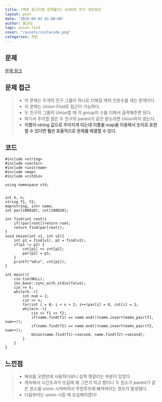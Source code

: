 ```yaml
---
title: (백준 알고리즘 문제풀이) 4195번 친구 네트워크
layout: post
date: '2019-09-03 01:00:00'
author: 줌코딩
tags: union-find
cover: "/assets/instacode.png"
categories: 백준
---
```


## 문제

[문제 링크](https://www.acmicpc.net/problem/4195)

## 문제 접근

>* 이 문제는 두개의 친구 그룹이 하나로 더해질 때의 인원수를 세는 문제이다.
>* 이 문제는 Union-Find로 접근이 가능하다.
>* 두 친구의 그룹이 Union할 때 각 group의 수를 더해서 출력해주면 된다.
>* 여기서 주의할 점은 두 친구의 parent가 같은 원소라면 Union하지 않는다.
>* **이름이 string 값으로 주어지게 되는데 이름을 map을 이용해서 숫자로 표현할 수 있다면 훨씬 효율적으로 문제를 해결할 수 있다.**

## 코드

    #include <string>
    #include <vector>
    #include <iostream>
    #include <map>
    #include <cstdio>

    using namespace std;


    int k, n;
    string f1, f2;
    map<string, int> name;
    int par[100020], cnt[100020];

    int find(int root){
        if(!par[root])return root;
        return find(par[root]);
    }
    void Union(int v1, int v2){
        int p1 = find(v1), p2 = find(v2);
        if(p1 != p2) {
            cnt[p1] += cnt[p2];
            par[p2] = p1;
        }
        printf("%d\n", cnt[p1]);
    }

    int main(){
        cin.tie(NULL);
        ios_base::sync_with_stdio(false);
        cin >> k;
        while(k--){
            int num = 1;
            cin >> n;
            for(int i = 0; i < n + 2; i++)par[i] = 0, cnt[i] = 1;
            while(n--){
                cin >> f1 >> f2;
                if(name.find(f1) == name.end())name.insert(make_pair(f1, num++));
                if(name.find(f2) == name.end())name.insert(make_pair(f2, num++));
                Union(name.find(f1)->second, name.find(f2)->second);
            }
        }
    }

## 느낀점

>* 해쉬를 오랜만에 사용하다보니 살짝 헷갈리는 부분이 있었다.
>* 계속해서 시간초과가 뜨길래 왜 그런가 하고 봤더니 두 원소가 parent가 같은 원소를 union 시켜버려서 무한루프에 빠져버리는 경우가 발생했다.
>* 다음부터는 union 시킬 때 조심해야겠다!
